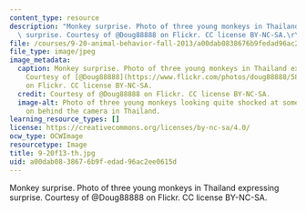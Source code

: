 ```yaml
---
content_type: resource
description: "Monkey surprise. Photo of three young monkeys in Thailand expressing\
  \ surprise. Courtesy of @Doug88888 on Flickr. CC license BY-NC-SA.\r\n"
file: /courses/9-20-animal-behavior-fall-2013/a00dab0838676b9fedad96ac2ee0615d_9-20f13-th.jpg
file_type: image/jpeg
image_metadata:
  caption: Monkey surprise. Photo of three young monkeys in Thailand expressing surprise.
    Courtesy of [@Doug88888](https://www.flickr.com/photos/doug88888/5888927678/)
    on Flickr. CC license BY-NC-SA.
  credit: Courtesy of @Doug88888 on Flickr. CC license BY-NC-SA.
  image-alt: Photo of three young monkeys looking quite shocked at something going
    on behind the camera in Thailand.
learning_resource_types: []
license: https://creativecommons.org/licenses/by-nc-sa/4.0/
ocw_type: OCWImage
resourcetype: Image
title: 9-20f13-th.jpg
uid: a00dab08-3867-6b9f-edad-96ac2ee0615d
---
```

Monkey surprise. Photo of three young monkeys in Thailand expressing surprise. Courtesy of @Doug88888 on Flickr. CC license BY-NC-SA.
